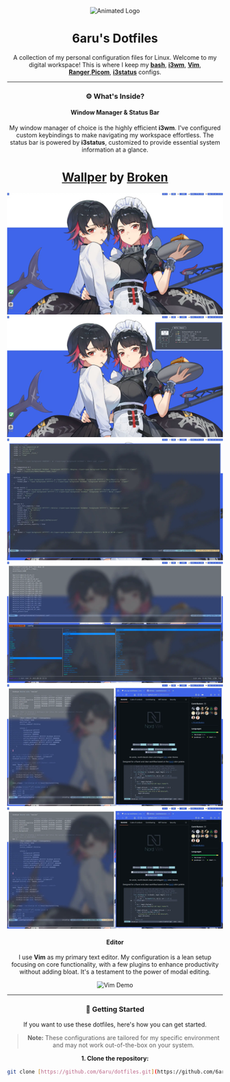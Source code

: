 <div align="center">
  <img src="https://i.imgur.com/your-animated-logo.gif" alt="Animated Logo" width="250"/>

  # 6aru's Dotfiles

  A collection of my personal configuration files for Linux.
  Welcome to my digital workspace! This is where I keep my **[bash](https://www.gnu.org/software/bash/)**,
  **[i3wm](https://i3wm.org/)**, **[Vim](https://www.vim.org/)**, **[Ranger](https://ranger.github.io/)**,**[Picom](https://github.com/yshui/picom)**, **[i3status](https://i3wm.org/i3status/)** configs.

---

### ⚙️ What's Inside?

#### Window Manager & Status Bar
My window manager of choice is the highly efficient **i3wm**. I've configured custom keybindings to make navigating my workspace effortless. The status bar is powered by **i3status**, customized to provide essential system information at a glance.
# **[Wallper](https://www.pixiv.net/en/artworks/120653546)** by **[Broken](https://x.com/Broken04630699)**

![i3wm and i3status Demo](https://github.com/6aru/dotfiles/blob/main/assets/Shots!/Screenshot-20250916T134520.webp)
![i3wm and i3status Demo](https://github.com/6aru/dotfiles/blob/main/assets/Shots!/Screenshot-20250916T134827.webp)
![i3wm and i3status Demo](https://github.com/6aru/dotfiles/blob/main/assets/Shots!/Screenshot-20250916T134340.webp)
![i3wm and i3status Demo](https://github.com/6aru/dotfiles/blob/main/assets/Shots!/Screenshot-20250916T133411.webp)
![i3wm and i3status Demo](https://github.com/6aru/dotfiles/blob/main/assets/Shots!/Screenshot-20250916T133724.webp)
![i3wm and i3status Demo](https://github.com/6aru/dotfiles/blob/main/assets/Shots!/Screenshot-20250916T133724.webp)


#### Editor
I use **Vim** as my primary text editor. My configuration is a lean setup focusing on core functionality, with a few plugins to enhance productivity without adding bloat. It's a testament to the power of modal editing.

![Vim Demo](https://i.imgur.com/your-vim-gif.gif)

---

### 🚀 Getting Started

If you want to use these dotfiles, here's how you can get started.

> **Note:** These configurations are tailored for my specific environment and may not work out-of-the-box on your system.

**1. Clone the repository:**

```bash
git clone [https://github.com/6aru/dotfiles.git](https://github.com/6aru/dotfiles.git)
